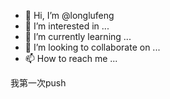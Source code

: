- 👋 Hi, I’m @longlufeng
- 👀 I’m interested in ...
- 🌱 I’m currently learning ...
- 💞️ I’m looking to collaborate on ...
- 📫 How to reach me ...

<!---
longlufeng/longlufeng is a ✨ special ✨ repository because its `README.md` (this file) appears on your GitHub profile.
You can click the Preview link to take a look at your changes.
--->


我第一次push
